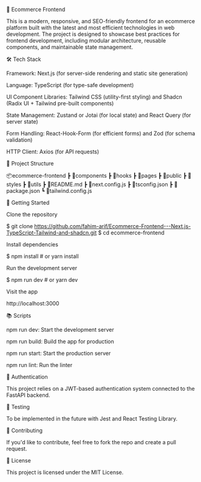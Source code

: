 🚀 Ecommerce Frontend

This is a modern, responsive, and SEO-friendly frontend for an ecommerce platform built with the latest and most efficient technologies in web development. The project is designed to showcase best practices for frontend development, including modular architecture, reusable components, and maintainable state management.

🛠️ Tech Stack

Framework: Next.js (for server-side rendering and static site generation)

Language: TypeScript (for type-safe development)

UI Component Libraries: Tailwind CSS (utility-first styling) and Shadcn (Radix UI + Tailwind pre-built components)

State Management: Zustand or Jotai (for local state) and React Query (for server state)

Form Handling: React-Hook-Form (for efficient forms) and Zod (for schema validation)

HTTP Client: Axios (for API requests)

📁 Project Structure

📦ecommerce-frontend
 ┣ 📂components
 ┣ 📂hooks
 ┣ 📂pages
 ┣ 📂public
 ┣ 📂styles
 ┣ 📂utils
 ┣ 📜README.md
 ┣ 📜next.config.js
 ┣ 📜tsconfig.json
 ┣ 📜package.json
 ┗ 📜tailwind.config.js

🚀 Getting Started

Clone the repository

$ git clone https://github.com/fahim-arif/Ecommerce-Frontend---Next.js-TypeScript-Tailwind-and-shadcn.git
$ cd ecommerce-frontend

Install dependencies

$ npm install  # or yarn install

Run the development server

$ npm run dev  # or yarn dev

Visit the app

http://localhost:3000

📚 Scripts

npm run dev: Start the development server

npm run build: Build the app for production

npm run start: Start the production server

npm run lint: Run the linter

🔐 Authentication

This project relies on a JWT-based authentication system connected to the FastAPI backend.

🧪 Testing

To be implemented in the future with Jest and React Testing Library.

🤝 Contributing

If you'd like to contribute, feel free to fork the repo and create a pull request.

📜 License

This project is licensed under the MIT License.
